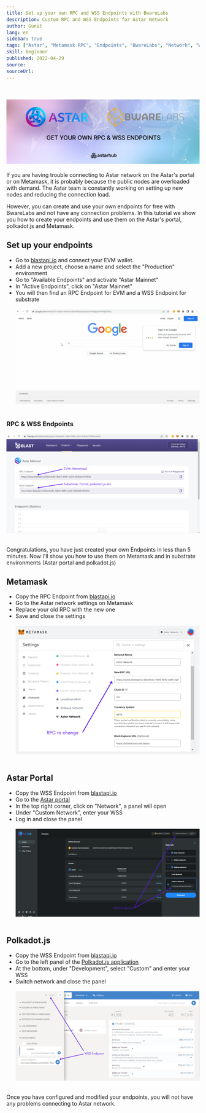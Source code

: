 ```yaml
---
title: Set up your own RPC and WSS Endpoints with BwareLabs
description: Custom RPC and WSS Endpoints for Astar Network
author: Gunit
lang: en
sidebar: true
tags: ["Astar", "Metamask RPC", "Endpoints", "BwareLabs", "Network", "WSS", "Metamask","Article"]
skill: beginner
published: 2022-04-29
source: 
sourceUrl: 
---
```

<br/> </br>
![](./Banner.png)
<br/> </br>
If you are having trouble connecting to Astar network on the Astar's portal or on Metamask, it is probably because the public nodes are overloaded with demand. The Astar team is constantly working on setting up new nodes and reducing the connection load.

However, you can create and use your own endpoints for free with BwareLabs and not have any connection problems. In this tutorial we show you how to create your endpoints and use them on the Astar's portal, polkadot.js and Metamask.

## Set up your endpoints

- Go to [blastapi.io](http://blastapi.io) and connect your EVM wallet.
- Add a new project, choose a name and select the "Production" environment
- Go to "Available Endpoints" and activate "Astar Mainnet"
- In "Active Endpoints", click on "Astar Mainnet"
- You will then find an RPC Endpoint for EVM and a WSS Endpoint for substrate
<br/> </br>
![](./Blastapi.gif)
<br/> </br>

### RPC & WSS Endpoints 
![](./Blastapi.png)
<br/> </br>


Congratulations, you have just created your own Endpoints in less than 5 minutes. Now I'll show you how to use them on Metamask and in substrate environments (Astar portal and polkadot.js)

## Metamask

- Copy the RPC Endpoint from [blastapi.io](http://blastapi.io)
- Go to the Astar network settings on Metamask
- Replace your old RPC with the new one
- Save and close the settings
<br/> </br>
![](./Metamask.png)
<br/> </br>

## Astar Portal

- Copy the WSS Endpoint from [blastapi.io](http://blastapi.io)
- Go to the [Astar portal](https://portal.astar.network/#/assets)
- In the top right corner, click on "Network", a panel will open
- Under "Custom Network", enter your WSS
- Log in and close the panel
<br/> </br>
![](./AstarPortal.png)
<br/> </br>

## Polkadot.js

- Copy the WSS Endpoint from [blastapi.io](http://blastapi.io)
- Go to the left panel of the [Polkadot.js application](https://polkadot.js.org/apps/#/explorer)
- At the bottom, under "Development", select "Custom" and enter your WSS
- Switch network and close the panel
<br/> </br>
![](./Polkadot.js.png)
<br/> </br>

Once you have configured and modified your endpoints, you will not have any problems connecting to Astar network.
